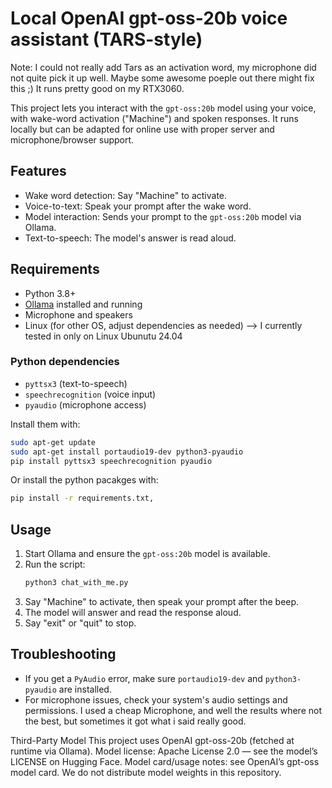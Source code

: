 # Local OpenAI gpt-oss-20b voice assistant (TARS-style)
Note: I could not really add Tars as an activation word, my microphone did not quite pick it up well. Maybe some awesome poeple out there might fix this ;) 
It runs pretty good on my RTX3060.

This project lets you interact with the `gpt-oss:20b` model using your voice, with wake-word activation ("Machine") and spoken responses. It runs locally but can be adapted for online use with proper server and microphone/browser support.

## Features
- Wake word detection: Say "Machine" to activate.
- Voice-to-text: Speak your prompt after the wake word.
- Model interaction: Sends your prompt to the `gpt-oss:20b` model via Ollama.
- Text-to-speech: The model's answer is read aloud.

## Requirements
- Python 3.8+
- [Ollama](https://ollama.com/) installed and running
- Microphone and speakers
- Linux (for other OS, adjust dependencies as needed) --> I currently tested in only on Linux Ubunutu 24.04 

### Python dependencies
- `pyttsx3` (text-to-speech)
- `speechrecognition` (voice input)
- `pyaudio` (microphone access)

Install them with:
```bash
sudo apt-get update
sudo apt-get install portaudio19-dev python3-pyaudio
pip install pyttsx3 speechrecognition pyaudio
```
Or install the python pacakges with:
```bash
pip install -r requirements.txt‚
```

## Usage
1. Start Ollama and ensure the `gpt-oss:20b` model is available.
2. Run the script:
   ```bash
   python3 chat_with_me.py
   ```
3. Say "Machine" to activate, then speak your prompt after the beep.
4. The model will answer and read the response aloud.
5. Say "exit" or "quit" to stop.

## Troubleshooting
- If you get a `PyAudio` error, make sure `portaudio19-dev` and `python3-pyaudio` are installed.
- For microphone issues, check your system's audio settings and permissions. I used a cheap Microphone, and well the results where not the best, but sometimes it got what i said really good. 


Third-Party Model
This project uses OpenAI gpt-oss-20b (fetched at runtime via Ollama).
Model license: Apache License 2.0 — see the model’s LICENSE on Hugging Face.
Model card/usage notes: see OpenAI’s gpt-oss model card.
We do not distribute model weights in this repository.

